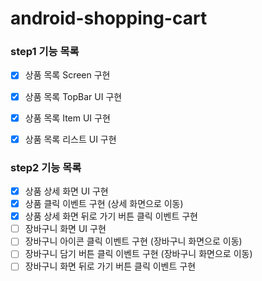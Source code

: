 # android-shopping-cart

### step1 기능 목록
- [x] 상품 목록 Screen 구현
- [x] 상품 목록 TopBar UI 구현
- [x] 상품 목록 Item UI 구현 
- [x] 상품 목록 리스트 UI 구현


### step2 기능 목록
- [x] 상품 상세 화면 UI 구현
- [x] 상품 클릭 이벤트 구현 (상세 화면으로 이동)
- [x] 상품 상세 화면 뒤로 가기 버튼 클릭 이벤트 구현
- [ ] 장바구니 화면 UI 구현
- [ ] 장바구니 아이콘 클릭 이벤트 구현 (장바구니 화면으로 이동)
- [ ] 장바구니 담기 버튼 클릭 이벤트 구현 (장바구니 화면으로 이동)
- [ ] 장바구니 화면 뒤로 가기 버튼 클릭 이벤트 구현
